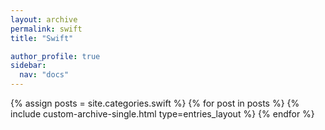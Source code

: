 ```yaml
---
layout: archive
permalink: swift
title: "Swift"

author_profile: true
sidebar:
  nav: "docs"
---
```


{% assign posts = site.categories.swift %}
{% for post in posts %}
  {% include custom-archive-single.html type=entries_layout %}
{% endfor %}